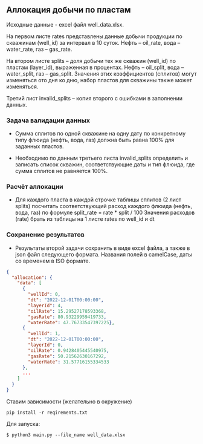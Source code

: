 ## Аллокация добычи по пластам

Исходные данные - excel файл well_data.xlsx.


На первом листе rates представлены данные добычи продукции по скважинам (well_id) за интервал в 10 суток. Нефть – oil_rate, вода – water_rate, газ – gas_rate.

На втором листе splits – доля добычи тех же скважин (well_id) по пластам (layer_id), выраженная в процентах. Нефть – oil_split, вода – water_split, газ – gas_split. Значения этих коэффициентов (сплитов) могут изменяться ото дня ко дню, набор пластов для скважины также может изменяться.

Третий лист invalid_splits – копия второго с ошибками в заполнении данных.


### Задача валидации данных

- Сумма сплитов по одной скважине на одну дату по конкретному типу флюида (нефть, вода, газ) должна быть равна 100% для заданных пластов.

- Необходимо по данным третьего листа invalid_splits определить и записать список скважин, соответствующие даты и тип флюида, где сумма сплитов не равняется 100%.


###	Расчёт аллокации
- Для каждого пласта в каждой строчке таблицы сплитов (2 лист splits) посчитать соответствующий расход каждого флюида (нефть, вода, газ) по формуле
split_rate = rate * split / 100
Значения расходов (rate) брать из таблицы на 1 листе rates по well_id и dt


### Сохранение результатов

- Результаты второй задачи сохранить в виде excel файла, а также в json файл следующего формата. Названия полей в camelCase, даты со временем в ISO формате.


```json
{
  "allocation": {
    "data": [
      {
        "wellId": 0,
        "dt": "2022-12-01T00:00:00",
        "layerId": 4,
        "oilRate": 15.29527178593368,
        "gasRate": 80.93229959419733,
        "waterRate": 47.76733547397225}, 
      {
        "wellId": 1,
        "dt": "2022-12-01T00:00:00",
        "layerId": 0,
        "oilRate": 0.9428405445540975,
        "gasRate": 50.21562630167292,
        "waterRate": 31.57716155334533
      },
      ...
    ]
  }
}

```

Ставим зависимости (желательно в окружение)
```shell
pip install -r reqirements.txt
```


Для запуска:

```shell
$ python3 main.py --file_name well_data.xlsx
```
